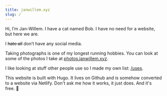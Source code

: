 ```yaml
---
title: janwillem.xyz
slug: /
---
```


Hi, I’m Jan-Willem. I have a cat named Bob. I have no need for a website, but here we are.

I ~~hate all~~ don’t have any social media.

Taking photographs is one of my longest running hobbies. 
You can look at some of the photos I take at <a href="https://photos.janwillem.xyz">photos.janwillem.xyz</a>.

I like looking at stuff other people use so I made my own list: <a href="/uses">/uses</a>.

This website is built with Hugo. It lives on Github and is somehow converted to a website via Netlify. 
Don't ask me how it works, it just does. And it's free. 🎉
